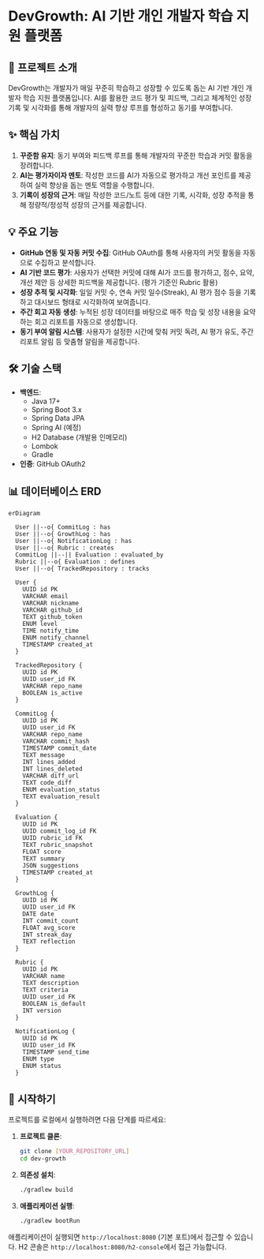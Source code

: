 # DevGrowth: AI 기반 개인 개발자 학습 지원 플랫폼

## 🚀 프로젝트 소개

DevGrowth는 개발자가 매일 꾸준히 학습하고 성장할 수 있도록 돕는 AI 기반 개인 개발자 학습 지원 플랫폼입니다.
AI를 활용한 코드 평가 및 피드백, 그리고 체계적인 성장 기록 및 시각화를 통해 개발자의 실력 향상 루프를 형성하고 동기를 부여합니다.

## ✨ 핵심 가치

1.  **꾸준함 유지**: 동기 부여와 피드백 루프를 통해 개발자의 꾸준한 학습과 커밋 활동을 장려합니다.
2.  **AI는 평가자이자 멘토**: 작성한 코드를 AI가 자동으로 평가하고 개선 포인트를 제공하여 실력 향상을 돕는 멘토 역할을 수행합니다.
3.  **기록이 성장의 근거**: 매일 작성한 코드/노트 등에 대한 기록, 시각화, 성장 추적을 통해 정량적/정성적 성장의 근거를 제공합니다.

## 💡 주요 기능

*   **GitHub 연동 및 자동 커밋 수집**: GitHub OAuth를 통해 사용자의 커밋 활동을 자동으로 수집하고 분석합니다.
*   **AI 기반 코드 평가**: 사용자가 선택한 커밋에 대해 AI가 코드를 평가하고, 점수, 요약, 개선 제안 등 상세한 피드백을 제공합니다. (평가 기준인 Rubric 활용)
*   **성장 추적 및 시각화**: 일일 커밋 수, 연속 커밋 일수(Streak), AI 평가 점수 등을 기록하고 대시보드 형태로 시각화하여 보여줍니다.
*   **주간 회고 자동 생성**: 누적된 성장 데이터를 바탕으로 매주 학습 및 성장 내용을 요약하는 회고 리포트를 자동으로 생성합니다.
*   **동기 부여 알림 시스템**: 사용자가 설정한 시간에 맞춰 커밋 독려, AI 평가 유도, 주간 리포트 알림 등 맞춤형 알림을 제공합니다.

## 🛠️ 기술 스택

*   **백엔드**:
    *   Java 17+
    *   Spring Boot 3.x
    *   Spring Data JPA
    *   Spring AI (예정)
    *   H2 Database (개발용 인메모리)
    *   Lombok
    *   Gradle
*   **인증**: GitHub OAuth2

## 📊 데이터베이스 ERD

```mermaid
erDiagram

  User ||--o{ CommitLog : has
  User ||--o{ GrowthLog : has
  User ||--o{ NotificationLog : has
  User ||--o{ Rubric : creates
  CommitLog ||--|| Evaluation : evaluated_by
  Rubric ||--o{ Evaluation : defines
  User ||--o{ TrackedRepository : tracks

  User {
    UUID id PK
    VARCHAR email
    VARCHAR nickname
    VARCHAR github_id
    TEXT github_token
    ENUM level
    TIME notify_time
    ENUM notify_channel
    TIMESTAMP created_at
  }

  TrackedRepository {
    UUID id PK
    UUID user_id FK
    VARCHAR repo_name
    BOOLEAN is_active
  }

  CommitLog {
    UUID id PK
    UUID user_id FK
    VARCHAR repo_name
    VARCHAR commit_hash
    TIMESTAMP commit_date
    TEXT message
    INT lines_added
    INT lines_deleted
    VARCHAR diff_url
    TEXT code_diff
    ENUM evaluation_status
    TEXT evaluation_result
  }

  Evaluation {
    UUID id PK
    UUID commit_log_id FK
    UUID rubric_id FK
    TEXT rubric_snapshot
    FLOAT score
    TEXT summary
    JSON suggestions
    TIMESTAMP created_at
  }

  GrowthLog {
    UUID id PK
    UUID user_id FK
    DATE date
    INT commit_count
    FLOAT avg_score
    INT streak_day
    TEXT reflection
  }

  Rubric {
    UUID id PK
    VARCHAR name
    TEXT description
    TEXT criteria
    UUID user_id FK
    BOOLEAN is_default
    INT version
  }

  NotificationLog {
    UUID id PK
    UUID user_id FK
    TIMESTAMP send_time
    ENUM type
    ENUM status
  }
```

## 🚀 시작하기

프로젝트를 로컬에서 실행하려면 다음 단계를 따르세요:

1.  **프로젝트 클론**:
    ```bash
    git clone [YOUR_REPOSITORY_URL]
    cd dev-growth
    ```
2.  **의존성 설치**:
    ```bash
    ./gradlew build
    ```
3.  **애플리케이션 실행**:
    ```bash
    ./gradlew bootRun
    ```

애플리케이션이 실행되면 `http://localhost:8080` (기본 포트)에서 접근할 수 있습니다. H2 콘솔은 `http://localhost:8080/h2-console`에서 접근 가능합니다.

